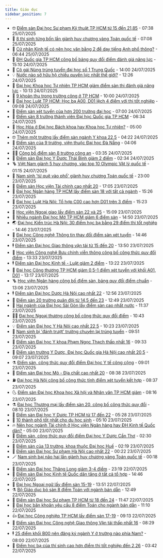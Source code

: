 ```yaml
---
title: Giáo dục
sidebar_position: 7
---
```


<!-- vnexpress-giao-duc:START -->
- 🤓 [Điểm sàn Đại học Sư phạm Kỹ thuật TP HCM từ 15 đến 21,85](https://vnexpress.net/diem-san-dai-hoc-su-pham-ky-thuat-tp-hcm-tu-15-den-21-85-4917758.html) - 07:38 25/07/2025
- 🦆 [8 thí sinh từng bốn lần giành huy chương vàng Toán quốc tế](https://vnexpress.net/8-thi-sinh-tung-bon-lan-gianh-huy-chuong-vang-toan-quoc-te-4918442.html) - 07:08 25/07/2025
- 🦩 [Cử nhân Kinh tế có nên học văn bằng 2 để dạy tiếng Anh phổ thông?](https://vnexpress.net/cu-nhan-kinh-te-co-nen-hoc-van-bang-2-de-day-tieng-anh-pho-thong-4916850.html) - 06:44 25/07/2025
- 🌮 [ĐH Quốc gia TP HCM công bố bảng quy đổi điểm đánh giá năng lực](https://vnexpress.net/bang-quy-doi-diem-thi-danh-gia-nang-luc-dai-hoc-quoc-gia-tp-hcm-2025-4918588.html) - 15:10 24/07/2025
- 🔭 [Cô gái Nùng trúng tuyển đại học số 1 Trung Quốc](https://vnexpress.net/co-gai-nung-trung-tuyen-dai-hoc-so-1-trung-quoc-4917305.html) - 14:00 24/07/2025
- 💡 [Nước nào sở hữu hộ chiếu quyền lực nhất thế giới?](https://vnexpress.net/nuoc-nao-so-huu-ho-chieu-quyen-luc-nhat-the-gioi-4918544.html) - 12:26 24/07/2025
- 🥰 [Đại học Khoa học Tự nhiên TP HCM giảm điểm sàn thi đánh giá năng lực](https://vnexpress.net/diem-san-dai-hoc-khoa-hoc-tu-nhien-tp-hcm-nam-2025-sau-khi-dieu-chinh-4918501.html) - 10:13 24/07/2025
- 🐲 [9 khoản thu trong trường công ở TP HCM](https://vnexpress.net/9-khoan-thu-trong-truong-cong-o-tp-hcm-4918530.html) - 10:00 24/07/2025
- 🦒 [Đại học Luật TP HCM: Học bạ A00, D01 lệch 4 điểm với thi tốt nghiệp](https://vnexpress.net/cong-thuc-quy-doi-diem-chuan-cua-dai-hoc-luat-tp-hcm-2025-4918029.html) - 09:08 24/07/2025
- 🦆 [Điểm sàn xét tuyển của hơn 200 trường đại học](https://vnexpress.net/diem-san-xet-tuyen-cua-hon-200-truong-dai-hoc-nam-2025-4917523.html) - 07:00 24/07/2025
- 🧰 [Điểm sàn 8 trường thành viên Đại học Quốc gia TP HCM](https://vnexpress.net/diem-san-8-truong-thanh-vien-dai-hoc-quoc-gia-tp-hcm-4918363.html) - 06:34 24/07/2025
- 🐘 [Học Hóa ở Đại học Bách khoa hay Khoa học Tự nhiên?](https://vnexpress.net/hoc-hoa-o-dai-hoc-bach-khoa-hay-khoa-hoc-tu-nhien-4916759.html) - 05:00 24/07/2025
- 🤓 [Thêm một trường lấy điểm sàn ngành Y khoa 22,5](https://vnexpress.net/diem-san-hoc-phi-dai-hoc-y-duoc-thai-nguyen-nam-2025-4918326.html) - 04:22 24/07/2025
- 🧰 [Điểm sàn của 9 trường, viện thuộc Đại học Đà Nẵng](https://vnexpress.net/diem-san-cua-9-truong-vien-thuoc-dai-hoc-da-nang-4918283.html) - 04:06 24/07/2025
- 🧑‍💻 [Công bố điểm sàn 8 trường công an](https://vnexpress.net/diem-san-8-truong-cong-an-nam-2025-4918276.html) - 03:35 24/07/2025
- 🫶 [Điểm sàn Đại học Y Dược Thái Bình giảm 2 điểm](https://vnexpress.net/diem-san-dai-hoc-y-duoc-thai-binh-giam-2-diem-4918205.html) - 02:34 24/07/2025
- 🪜 [Việt Nam giành 5 huy chương, vào top 10 Olympic Vật lý quốc tế](https://vnexpress.net/viet-nam-gianh-5-huy-chuong-vao-top-10-olympic-vat-ly-quoc-te-4918186.html) - 01:15 24/07/2025
- 🎊 [Nam sinh &#39;từ quê vào phố&#39; giành huy chương Toán quốc tế](https://vnexpress.net/nam-sinh-tu-que-vao-pho-gianh-huy-chuong-toan-quoc-te-4917943.html) - 23:00 23/07/2025
- 🧐 [Điểm sàn Học viện Tài chính cao nhất 20](https://vnexpress.net/diem-san-hoc-vien-tai-chinh-cao-nhat-20-4918142.html) - 17:05 23/07/2025
- 🌈 [Đại học Ngân hàng TP HCM lấy điểm sàn 18 với tất cả ngành](https://vnexpress.net/diem-san-dai-hoc-ngan-hang-tp-hcm-2025-4918145.html) - 15:26 23/07/2025
- 🥰 [Đại học Luật Hà Nội: Tổ hợp C00 cao hơn D01 trên 3 điểm](https://vnexpress.net/diem-san-cong-thuc-quy-doi-diem-dai-hoc-luat-ha-noi-nam-2025-4918141.html) - 15:23 23/07/2025
- 🎡 [Học viện Ngoại giao lấy điểm sàn 22 và 25](https://vnexpress.net/diem-san-hoc-vien-ngoai-giao-2025-4918137.html) - 15:09 23/07/2025
- 🎊 [Nhiều ngành Đại học Mở TP HCM giảm 6 điểm sàn](https://vnexpress.net/diem-san-dai-hoc-mo-tp-hcm-2025-chi-tiet-4917959.html) - 14:50 23/07/2025
- 🌏 [Đại học Kiến trúc Hà Nội: 30 điểm học bạ bằng 29 điểm thi tốt nghiệp](https://vnexpress.net/dai-hoc-kien-truc-ha-noi-30-diem-hoc-ba-bang-29-diem-thi-tot-nghiep-4918059.html) - 14:46 23/07/2025
- 🥸 [Đại học Công nghệ Thông tin thay đổi điểm sàn xét tuyển](https://vnexpress.net/diem-san-dai-hoc-cong-nghe-thong-tin-nam-2025-sau-thay-doi-4918132.html) - 14:46 23/07/2025
- 🕴 [Điểm sàn Đại học Giao thông vận tải từ 15 đến 20](https://vnexpress.net/diem-san-bang-quy-doi-diem-chuan-dai-hoc-giao-thong-van-tai-2025-4918112.html) - 13:50 23/07/2025
- 💂 [Học viện Công nghệ Bưu chính viễn thông công bố công thức quy đổi điểm](https://vnexpress.net/cong-thuc-quy-doi-diem-hoc-vien-cong-nghe-buu-chinh-vien-thong-nam-2025-4918130.html) - 13:33 23/07/2025
- 🕴 [Điểm sàn Đại học Kinh tế - Luật giảm 2 điểm](https://vnexpress.net/diem-san-dai-hoc-kinh-te-luat-giam-2-diem-4917891.html) - 13:22 23/07/2025
- 🌋 [Đại học Công thương TP HCM giảm 0,5-1 điểm xét tuyển với khối A01, D01](https://vnexpress.net/cong-thuc-quy-doi-diem-chuan-cua-dai-hoc-cong-thuong-tp-hcm-2025-4918069.html) - 13:17 23/07/2025
- 🪜 [Học viện Ngân hàng công bố điểm sàn, bảng quy đổi điểm chuẩn](https://vnexpress.net/diem-san-hoc-phi-bang-quy-doi-diem-hoc-vien-ngan-hang-nam-2025-4918030.html) - 13:06 23/07/2025
- 🕴 [Điểm sàn Đại học Dược Hà Nội cao nhất 22](https://vnexpress.net/diem-san-dai-hoc-duoc-ha-noi-cao-nhat-22-4918081.html) - 12:56 23/07/2025
- 🎃 [Điểm sàn 20 trường quân đội từ 14,5 đến 23](https://vnexpress.net/diem-san-bang-quy-doi-diem-20-truong-quan-doi-nam-2025-4918098.html) - 12:49 23/07/2025
- 🦏 [Hai ngành của Đại học Sài Gòn lấy điểm sàn cao nhất nước](https://vnexpress.net/hai-nganh-cua-dai-hoc-sai-gon-lay-diem-san-cao-nhat-nuoc-4917487.html) - 11:37 23/07/2025
- 🧑‍🏫 [Đại học Ngoại thương công bố công thức quy đổi điểm](https://vnexpress.net/cong-thuc-quy-doi-diem-dai-hoc-ngoai-thuong-2025-4916830.html) - 10:43 23/07/2025
- 💡 [Điểm sàn Đại học Y Hà Nội cao nhất 22,5](https://vnexpress.net/diem-san-hoc-phi-dai-hoc-y-ha-noi-nam-2025-4917934.html) - 10:23 23/07/2025
- 🐎 [Nam sinh bị &#39;đánh trượt&#39; trường chuyên lại trúng tuyển](https://vnexpress.net/nam-sinh-bi-danh-truot-truong-chuyen-lai-trung-tuyen-4918051.html) - 09:51 23/07/2025
- 🧰 [Điểm sàn Đại học Y khoa Phạm Ngọc Thạch thấp nhất 16](https://vnexpress.net/diem-san-dai-hoc-y-khoa-pham-ngoc-thach-thap-nhat-16-4917045.html) - 09:33 23/07/2025
- 🙉 [Điểm sàn trường Y Dược, Đại học Quốc gia Hà Nội cao nhất 20,5](https://vnexpress.net/diem-san-truong-dai-hoc-y-duoc-dai-hoc-quoc-gia-ha-noi-nam-2025-4918025.html) - 09:07 23/07/2025
- ⚗️ [Điểm sàn, công thức quy đổi điểm Đại học Y tế công cộng](https://vnexpress.net/diem-san-cong-thuc-quy-doi-diem-dai-hoc-y-te-cong-cong-4917822.html) - 09:01 23/07/2025
- 🌝 [Điểm sàn Đại học Mỏ - Địa chất cao nhất 20](https://vnexpress.net/diem-san-dai-hoc-mo-dia-chat-2025-4917720.html) - 08:38 23/07/2025
- ⛽️ [Đại học Hà Nội công bố công thức tính điểm xét tuyển kết hợp](https://vnexpress.net/dai-hoc-ha-noi-cong-bo-cong-thuc-tinh-diem-xet-tuyen-ket-hop-4917909.html) - 08:37 23/07/2025
- 🌜 [Điểm sàn Đại học Khoa học Xã hội và Nhân văn TP HCM giảm](https://vnexpress.net/diem-san-dai-hoc-khoa-hoc-xa-hoi-va-nhan-van-tp-hcm-nam-2025-4917879.html) - 08:16 23/07/2025
- ⚗️ [Đại học Thương mại lấy điểm sàn 20, công bố công thức quy đổi](https://vnexpress.net/diem-san-cong-thuc-quy-doi-diem-dai-hoc-thuong-mai-2025-4917699.html) - 08:10 23/07/2025
- 🧰 [Điểm sàn Đại học Y Dược TP HCM từ 17 đến 22](https://vnexpress.net/diem-san-dai-hoc-y-duoc-tp-hcm-tu-17-den-22-4917743.html) - 05:28 23/07/2025
- 🤗 [10 thành phố tốt nhất cho du học sinh](https://vnexpress.net/10-thanh-pho-tot-nhat-cho-du-hoc-sinh-4917876.html) - 05:10 23/07/2025
- 🔥 [Nên học ngành Tài chính ở Học viện Ngân hàng hay ĐH Kinh tế Quốc dân?](https://vnexpress.net/nen-hoc-nganh-tai-chinh-o-hoc-vien-ngan-hang-hay-dh-kinh-te-quoc-dan-4916758.html) - 05:00 23/07/2025
- 💪 [Điểm sàn, công thức quy đổi điểm Đại học Y Dược Cần Thơ](https://vnexpress.net/diem-san-cong-thuc-quy-doi-diem-dai-hoc-y-duoc-can-tho-4917639.html) - 02:30 23/07/2025
- 💂 [Điểm sàn của 13 trường, khoa thuộc Đại học Huế](https://vnexpress.net/diem-san-cua-13-truong-khoa-thuoc-dai-hoc-hue-4917654.html) - 02:19 23/07/2025
- 🌮 [Điểm sàn Đại học Sư phạm Hà Nội cao nhất 22](https://vnexpress.net/diem-san-dai-hoc-su-pham-ha-noi-cao-nhat-22-4917687.html) - 00:22 23/07/2025
- 🪄 [Nam sinh bại não hai lần giành huy chương vàng Toán quốc tế](https://vnexpress.net/nam-sinh-bai-nao-hai-lan-gianh-huy-chuong-vang-toan-quoc-te-4917190.html) - 00:18 23/07/2025
- 🎡 [Điểm sàn Đại học Thăng Long giảm 3-4 điểm](https://vnexpress.net/diem-san-dai-hoc-thang-long-giam-3-4-diem-4917495.html) - 23:19 22/07/2025
- 🌈 [Điểm sàn Đại học Kinh tế Quốc dân tăng ở tất cả tổ hợp](https://vnexpress.net/diem-san-dai-hoc-kinh-te-quoc-dan-tang-o-tat-ca-to-hop-4915925.html) - 14:46 22/07/2025
- 🎊 [Đại học Ngoại ngữ lấy điểm sàn 15-19](https://vnexpress.net/dai-hoc-ngoai-ngu-lay-diem-san-15-19-4917596.html) - 13:51 22/07/2025
- ⚗️ [Bộ Giáo dục bỏ sàn 8 điểm Toán với ngành bán dẫn](https://vnexpress.net/bo-giao-duc-bo-san-8-diem-toan-voi-nganh-ban-dan-4917604.html) - 12:49 22/07/2025
- 🌁 [Điểm sàn Đại học Sư phạm TP HCM từ 18 đến 24](https://vnexpress.net/diem-san-dai-hoc-su-pham-tp-hcm-tu-18-den-24-4917463.html) - 11:47 22/07/2025
- 🦏 [Đại học băn khoăn yêu cầu 8 điểm Toán cho ngành bán dẫn](https://vnexpress.net/dai-hoc-ban-khoan-yeu-cau-8-diem-toan-cho-nganh-ban-dan-4917379.html) - 11:10 22/07/2025
- 👍 [Đại học Công nghiệp TP HCM lấy điểm sàn 17-19](https://vnexpress.net/dai-hoc-cong-nghiep-tp-hcm-lay-diem-san-17-19-4916806.html) - 09:13 22/07/2025
- 🌈 [Điểm sàn Đại học Công nghệ Giao thông Vận tải thấp nhất 16](https://vnexpress.net/diem-san-dai-hoc-cong-nghe-giao-thong-van-tai-thap-nhat-16-4917327.html) - 08:29 22/07/2025
- 🕴 [25 điểm khối B00 nên đăng ký ngành Y ở trường nào phía Nam?](https://vnexpress.net/25-diem-khoi-b00-nen-dang-ky-nganh-y-o-truong-nao-phia-nam-4916832.html) - 08:00 22/07/2025
- 🧰 [Điểm học bạ của thí sinh cao hơn điểm thi tốt nghiệp đến 2,26](https://vnexpress.net/chenh-lech-diem-hoc-ba-va-diem-thi-tot-nghiep-thpt-2025-4917273.html) - 03:42 22/07/2025<!-- vnexpress-giao-duc:END -->
